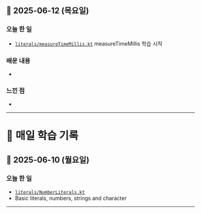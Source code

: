 ## 📅 2025-06-12 (목요일)
### 오늘 한 일
- [`literals/measureTimeMillis.kt`](./src/main/kotlin/literals/measureTimeMillis.kt) measureTimeMillis 학습 시작

### 배운 내용
- 

### 느낀 점
- 

---

# 📝 매일 학습 기록

## 📅 2025-06-10 (월요일)
### 오늘 한 일
- [`literals/NumberLiterals.kt`](./src/main/kotlin/literals/NumberLiterals.kt) 
- Basic literals, numbers, strings and character

---
